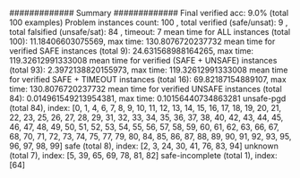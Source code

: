 ############# Summary #############
Final verified acc: 9.0% (total 100 examples)
Problem instances count: 100 , total verified (safe/unsat): 9 , total falsified (unsafe/sat): 84 , timeout: 7
mean time for ALL instances (total 100): 11.18406603075569, max time: 130.8076720237732
mean time for verified SAFE instances (total 9): 24.631568988164265, max time: 119.32612991333008
mean time for verified (SAFE + UNSAFE) instances (total 93): 2.3972138820155973, max time: 119.32612991333008
mean time for verified SAFE + TIMEOUT instances (total 16): 69.82187154889107, max time: 130.8076720237732
mean time for verified UNSAFE instances (total 84): 0.014961549213954381, max time: 0.10156440734863281
unsafe-pgd (total 84), index: [0, 1, 4, 6, 7, 8, 9, 10, 11, 12, 13, 14, 15, 16, 17, 18, 19, 20, 21, 22, 23, 25, 26, 27, 28, 29, 31, 32, 33, 34, 35, 36, 37, 38, 40, 42, 43, 44, 45, 46, 47, 48, 49, 50, 51, 52, 53, 54, 55, 56, 57, 58, 59, 60, 61, 62, 63, 66, 67, 68, 70, 71, 72, 73, 74, 75, 77, 79, 80, 84, 85, 86, 87, 88, 89, 90, 91, 92, 93, 95, 96, 97, 98, 99]
safe (total 8), index: [2, 3, 24, 30, 41, 76, 83, 94]
unknown (total 7), index: [5, 39, 65, 69, 78, 81, 82]
safe-incomplete (total 1), index: [64]
